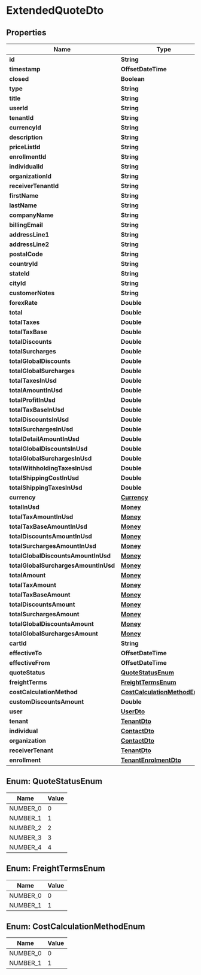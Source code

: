 

# ExtendedQuoteDto


## Properties

| Name | Type | Description | Notes |
|------------ | ------------- | ------------- | -------------|
|**id** | **String** |  |  [optional] |
|**timestamp** | **OffsetDateTime** |  |  [optional] |
|**closed** | **Boolean** |  |  [optional] |
|**type** | **String** |  |  [optional] |
|**title** | **String** |  |  [optional] |
|**userId** | **String** |  |  [optional] |
|**tenantId** | **String** |  |  [optional] |
|**currencyId** | **String** |  |  [optional] |
|**description** | **String** |  |  [optional] |
|**priceListId** | **String** |  |  [optional] |
|**enrollmentId** | **String** |  |  [optional] |
|**individualId** | **String** |  |  [optional] |
|**organizationId** | **String** |  |  [optional] |
|**receiverTenantId** | **String** |  |  [optional] |
|**firstName** | **String** |  |  [optional] |
|**lastName** | **String** |  |  [optional] |
|**companyName** | **String** |  |  [optional] |
|**billingEmail** | **String** |  |  [optional] |
|**addressLine1** | **String** |  |  [optional] |
|**addressLine2** | **String** |  |  [optional] |
|**postalCode** | **String** |  |  [optional] |
|**countryId** | **String** |  |  [optional] |
|**stateId** | **String** |  |  [optional] |
|**cityId** | **String** |  |  [optional] |
|**customerNotes** | **String** |  |  [optional] |
|**forexRate** | **Double** |  |  [optional] |
|**total** | **Double** |  |  [optional] |
|**totalTaxes** | **Double** |  |  [optional] |
|**totalTaxBase** | **Double** |  |  [optional] |
|**totalDiscounts** | **Double** |  |  [optional] |
|**totalSurcharges** | **Double** |  |  [optional] |
|**totalGlobalDiscounts** | **Double** |  |  [optional] |
|**totalGlobalSurcharges** | **Double** |  |  [optional] |
|**totalTaxesInUsd** | **Double** |  |  [optional] |
|**totalAmountInUsd** | **Double** |  |  [optional] |
|**totalProfitInUsd** | **Double** |  |  [optional] |
|**totalTaxBaseInUsd** | **Double** |  |  [optional] |
|**totalDiscountsInUsd** | **Double** |  |  [optional] |
|**totalSurchargesInUsd** | **Double** |  |  [optional] |
|**totalDetailAmountInUsd** | **Double** |  |  [optional] |
|**totalGlobalDiscountsInUsd** | **Double** |  |  [optional] |
|**totalGlobalSurchargesInUsd** | **Double** |  |  [optional] |
|**totalWithholdingTaxesInUsd** | **Double** |  |  [optional] |
|**totalShippingCostInUsd** | **Double** |  |  [optional] |
|**totalShippingTaxesInUsd** | **Double** |  |  [optional] |
|**currency** | [**Currency**](Currency.md) |  |  [optional] |
|**totalInUsd** | [**Money**](Money.md) |  |  [optional] |
|**totalTaxAmountInUsd** | [**Money**](Money.md) |  |  [optional] |
|**totalTaxBaseAmountInUsd** | [**Money**](Money.md) |  |  [optional] |
|**totalDiscountsAmountInUsd** | [**Money**](Money.md) |  |  [optional] |
|**totalSurchargesAmountInUsd** | [**Money**](Money.md) |  |  [optional] |
|**totalGlobalDiscountsAmountInUsd** | [**Money**](Money.md) |  |  [optional] |
|**totalGlobalSurchargesAmountInUsd** | [**Money**](Money.md) |  |  [optional] |
|**totalAmount** | [**Money**](Money.md) |  |  [optional] |
|**totalTaxAmount** | [**Money**](Money.md) |  |  [optional] |
|**totalTaxBaseAmount** | [**Money**](Money.md) |  |  [optional] |
|**totalDiscountsAmount** | [**Money**](Money.md) |  |  [optional] |
|**totalSurchargesAmount** | [**Money**](Money.md) |  |  [optional] |
|**totalGlobalDiscountsAmount** | [**Money**](Money.md) |  |  [optional] |
|**totalGlobalSurchargesAmount** | [**Money**](Money.md) |  |  [optional] |
|**cartId** | **String** |  |  [optional] |
|**effectiveTo** | **OffsetDateTime** |  |  [optional] |
|**effectiveFrom** | **OffsetDateTime** |  |  [optional] |
|**quoteStatus** | [**QuoteStatusEnum**](#QuoteStatusEnum) |  |  [optional] |
|**freightTerms** | [**FreightTermsEnum**](#FreightTermsEnum) |  |  [optional] |
|**costCalculationMethod** | [**CostCalculationMethodEnum**](#CostCalculationMethodEnum) |  |  [optional] |
|**customDiscountsAmount** | **Double** |  |  [optional] |
|**user** | [**UserDto**](UserDto.md) |  |  [optional] |
|**tenant** | [**TenantDto**](TenantDto.md) |  |  [optional] |
|**individual** | [**ContactDto**](ContactDto.md) |  |  [optional] |
|**organization** | [**ContactDto**](ContactDto.md) |  |  [optional] |
|**receiverTenant** | [**TenantDto**](TenantDto.md) |  |  [optional] |
|**enrollment** | [**TenantEnrolmentDto**](TenantEnrolmentDto.md) |  |  [optional] |



## Enum: QuoteStatusEnum

| Name | Value |
|---- | -----|
| NUMBER_0 | 0 |
| NUMBER_1 | 1 |
| NUMBER_2 | 2 |
| NUMBER_3 | 3 |
| NUMBER_4 | 4 |



## Enum: FreightTermsEnum

| Name | Value |
|---- | -----|
| NUMBER_0 | 0 |
| NUMBER_1 | 1 |



## Enum: CostCalculationMethodEnum

| Name | Value |
|---- | -----|
| NUMBER_0 | 0 |
| NUMBER_1 | 1 |



